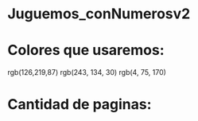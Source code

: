 # Juguemos_conNumerosv2
# Colores que usaremos:
rgb(126,219,87)
rgb(243, 134, 30)
rgb(4, 75, 170)
# Cantidad de paginas:
